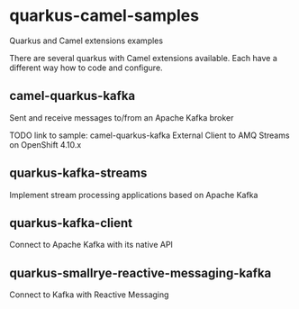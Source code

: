 # quarkus-camel-samples
Quarkus and Camel extensions examples

There are several quarkus with Camel extensions available. Each have a different way how to code and configure.

## camel-quarkus-kafka
Sent and receive messages to/from an Apache Kafka broker

TODO link to sample: camel-quarkus-kafka External Client to AMQ Streams on OpenShift 4.10.x

## quarkus-kafka-streams
Implement stream processing applications based on Apache Kafka

## quarkus-kafka-client
Connect to Apache Kafka with its native API

## quarkus-smallrye-reactive-messaging-kafka
Connect to Kafka with Reactive Messaging
